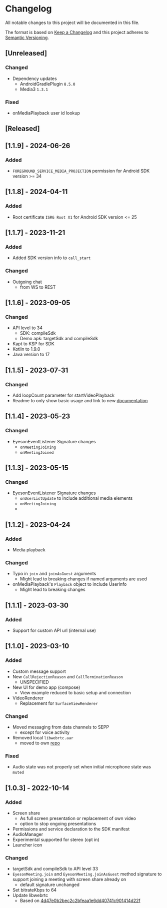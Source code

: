 # Changelog
All notable changes to this project will be documented in this file.

The format is based on [Keep a Changelog] and this project adheres to
[Semantic Versioning].  

## [Unreleased]
### Changed
- Dependency updates
  - AndroidGradlePlugin `8.5.0`
  - Media3 `1.3.1`
### Fixed 
- onMediaPlayback user id lookup
   
## [Released]
## [1.1.9] - 2024-06-26
### Added
- `FOREGROUND_SERVICE_MEDIA_PROJECTION` permission for Android SDK version >= 34

## [1.1.8] - 2024-04-11
### Added
- Root certificate `ISRG Root X1` for Android SDK version <= 25

## [1.1.7] - 2023-11-21
### Added
- Added SDK version info to `call_start`
### Changed
- Outgoing chat 
  - from WS to REST

## [1.1.6] - 2023-09-05
### Changed
- API level to 34
  - SDK: compileSdk
  - Demo apk: targetSdk and compileSdk
- Kapt to KSP for SDK
- Kotlin to 1.9.0
- Java version to 17

## [1.1.5] - 2023-07-31
### Changed
- Add loopCount parameter for startVideoPlayback
- Readme to only show basic usage and link to new [documentation](https://docs.eyeson.com/docs/android/intro)

## [1.1.4] - 2023-05-23
### Changed
- EyesonEventListener Signature changes
  - `onMeetingJoining`
  - `onMeetingJoined`
  
## [1.1.3] - 2023-05-15
### Changed
- EyesonEventListener Signature changes
  - `onUserListUpdate` to include additional media elements
  - `onMeetingJoining`
  - 
## [1.1.2] - 2023-04-24
### Added
- Media playback
### Changed
- Typo in `join` and `joinAsGuest` arguments
  - Might lead to breaking changes if named arguments are used
- onMediaPlayback's `Playback` object to include UserInfo
  - Might lead to breaking changes

## [1.1.1] - 2023-03-30
### Added
- Support for custom API url (internal use)

## [1.1.0] - 2023-03-10
### Added
- Custom message support
- New `CallRejectionReason` and `CallTerminationReason`
  - UNSPECIFIED
- New UI for demo app (compose)
  - View example reduced to basic setup and connection
- VideoRenderer
  - Replacement for `SurfaceViewRenderer`

### Changed
- Moved messaging from data channels to SEPP
  - except for voice activity
- Removed local `libwebrtc.aar`
  - moved to own [repo](https://github.com/eyeson-team/webrtc-android)

### Fixed
- Audio state was not properly set when initial microphone state was `muted`

## [1.0.3] - 2022-10-14
### Added
- Screen share
  - As full screen presentation or replacement of own video
  - option to stop ongoing presentations
- Permissions and service declaration to the SDK manifest
- AudioManager
- Experimental supported for stereo (opt in)
- Launcher icon

### Changed
- targetSdk and compileSdk to API level 33
- `EyesonMeeting.join` and `EyesonMeeting.joinAsGuest` method signature to support joining a meeting with screen share already on
  - default signature unchanged
- Set bitrateKbps to 64
- Update libwebrtc
  - Based on [4d47e0b2bec2c2bfeaa1e6dd40741c901414d22f](https://webrtc.googlesource.com/src/+/4d47e0b2bec2c2bfeaa1e6dd40741c901414d22f)
  


[Keep a Changelog]: http://keepachangelog.com/en/1.0.0/
[Semantic Versioning]: http://semver.org/spec/v2.0.0.html
